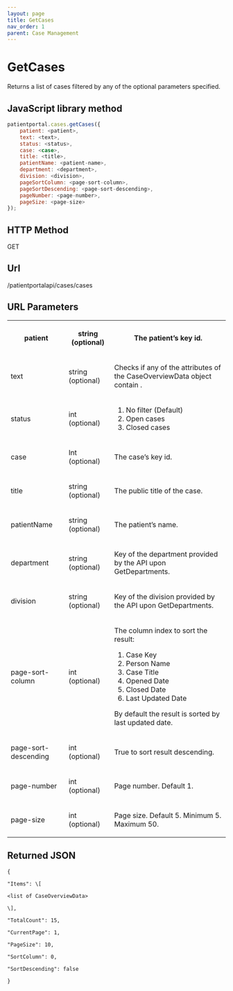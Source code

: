 ```yaml
---
layout: page
title: GetCases
nav_order: 1
parent: Case Management
---
```


# GetCases

Returns a list of cases filtered by any of the optional parameters specified.

## JavaScript library method

```javascript
patientportal.cases.getCases({
    patient: <patient>,
    text: <text>,
    status: <status>,
    case: <case>,
    title: <title>,
    patientName: <patient-name>,
    department: <department>,
    division: <division>,
    pageSortColumn: <page-sort-column>,
    pageSortDescending: <page-sort-descending>,
    pageNumber: <page-number>,
    pageSize: <page-size>
});
```

## HTTP Method

GET

## ****Url****

/patientportalapi/cases/cases

## URL Parameters

<table><tbody><tr><th><p>patient</p></th><th><p>string (optional)</p></th><th><p>The patient’s key id.</p></th></tr><tr><td><p>text</p></td><td><p>string (optional)</p></td><td><p>Checks if any of the attributes of the CaseOverviewData object contain <text>.</p></td></tr><tr><td><p>status</p></td><td><p>int (optional)</p></td><td><ol><li>No filter (Default)</li><li>Open cases</li><li>Closed cases</li></ol></td></tr><tr><td><p>case</p></td><td><p>Int (optional)</p></td><td><p>The case’s key id.</p></td></tr><tr><td><p>title</p></td><td><p>string (optional)</p></td><td><p>The public title of the case.</p></td></tr><tr><td><p>patientName</p></td><td><p>string (optional)</p></td><td><p>The patient’s name.</p></td></tr><tr><td><p>department</p></td><td><p>string (optional)</p></td><td><p>Key of the department provided by the API upon GetDepartments.</p></td></tr><tr><td><p>division</p></td><td><p>string (optional)</p></td><td><p>Key of the division provided by the API upon GetDepartments.</p></td></tr><tr><td><p>page-sort-column</p></td><td><p>int (optional)</p></td><td><p>The column index to sort the result:</p><ol><li>Case Key</li><li>Person Name</li><li>Case Title</li><li>Opened Date</li><li>Closed Date</li><li>Last Updated Date</li></ol><p>By default the result is sorted by last updated date.</p></td></tr><tr><td><p>page-sort-descending</p></td><td><p>int (optional)</p></td><td><p>True to sort result descending.</p></td></tr><tr><td><p>page-number</p></td><td><p>int (optional)</p></td><td><p>Page number. Default 1.</p></td></tr><tr><td><p>page-size</p></td><td><p>int (optional)</p></td><td><p>Page size. Default 5. Minimum 5. Maximum 50.</p></td></tr></tbody></table>

## Returned JSON

```
{

"Items": \[

<list of CaseOverviewData>

\],

"TotalCount": 15,

"CurrentPage": 1,

"PageSize": 10,

"SortColumn": 0,

"SortDescending": false

}
```
